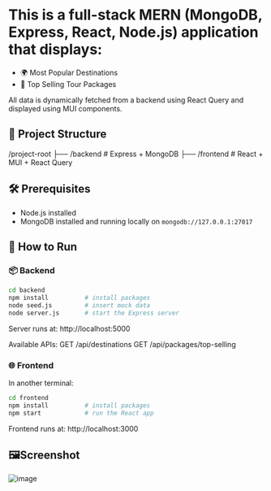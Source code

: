 # This is a full-stack MERN (MongoDB, Express, React, Node.js) application that displays:

- 🌍 Most Popular Destinations
- 🧳 Top Selling Tour Packages

All data is dynamically fetched from a backend using React Query and displayed using MUI components.

## 📁 Project Structure
/project-root
├── /backend # Express + MongoDB
├── /frontend # React + MUI + React Query

## 🛠️ Prerequisites

- Node.js installed
- MongoDB installed and running locally on `mongodb://127.0.0.1:27017`

## 🚀 How to Run

### 📦 Backend

```bash
cd backend
npm install          # install packages
node seed.js         # insert mock data
node server.js       # start the Express server
```

Server runs at: http://localhost:5000

Available APIs:
GET /api/destinations
GET /api/packages/top-selling

### 🌐 Frontend
In another terminal:

```bash
cd frontend
npm install          # install packages
npm start            # run the React app
```
Frontend runs at: http://localhost:3000

## 🖼️Screenshot 
![image](https://github.com/user-attachments/assets/5bca8136-77ea-477f-be1d-a493aa36492b)

